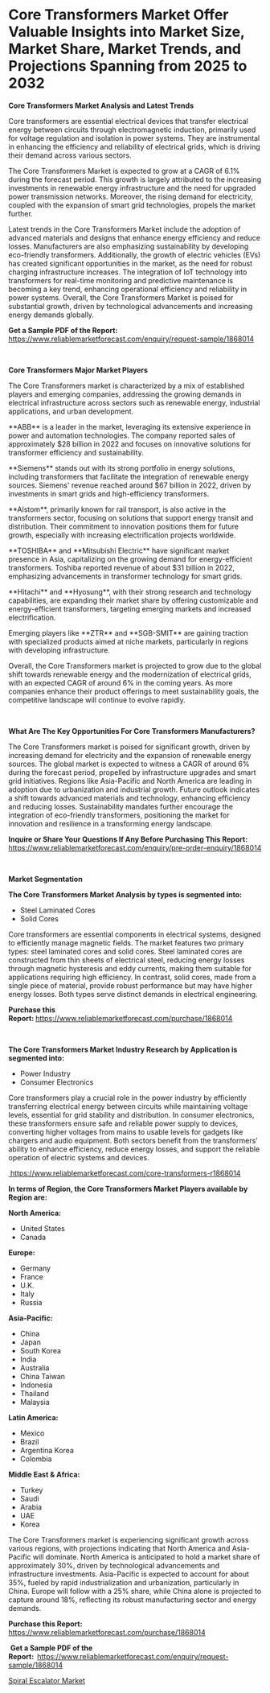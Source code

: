<p><h1>Core Transformers Market Offer Valuable Insights into Market Size, Market Share, Market Trends, and Projections Spanning from 2025 to 2032</h1></p><p><strong>Core Transformers Market Analysis and Latest Trends</strong></p>
<p><p>Core transformers are essential electrical devices that transfer electrical energy between circuits through electromagnetic induction, primarily used for voltage regulation and isolation in power systems. They are instrumental in enhancing the efficiency and reliability of electrical grids, which is driving their demand across various sectors.</p><p>The Core Transformers Market is expected to grow at a CAGR of 6.1% during the forecast period. This growth is largely attributed to the increasing investments in renewable energy infrastructure and the need for upgraded power transmission networks. Moreover, the rising demand for electricity, coupled with the expansion of smart grid technologies, propels the market further.</p><p>Latest trends in the Core Transformers Market include the adoption of advanced materials and designs that enhance energy efficiency and reduce losses. Manufacturers are also emphasizing sustainability by developing eco-friendly transformers. Additionally, the growth of electric vehicles (EVs) has created significant opportunities in the market, as the need for robust charging infrastructure increases. The integration of IoT technology into transformers for real-time monitoring and predictive maintenance is becoming a key trend, enhancing operational efficiency and reliability in power systems. Overall, the Core Transformers Market is poised for substantial growth, driven by technological advancements and increasing energy demands globally.</p></p>
<p><strong>Get a Sample PDF of the Report:&nbsp;</strong> <a href="https://www.reliablemarketforecast.com/enquiry/request-sample/1868014?utm_campaign=2736&utm_medium=2&utm_source=Github&utm_content=ia&utm_term=10042025&utm_id=core-transformers">https://www.reliablemarketforecast.com/enquiry/request-sample/1868014</a></p>
<p>&nbsp;</p>
<p><strong>Core Transformers Major Market Players</strong></p>
<p><p>The Core Transformers market is characterized by a mix of established players and emerging companies, addressing the growing demands in electrical infrastructure across sectors such as renewable energy, industrial applications, and urban development.</p><p>**ABB** is a leader in the market, leveraging its extensive experience in power and automation technologies. The company reported sales of approximately $28 billion in 2022 and focuses on innovative solutions for transformer efficiency and sustainability.</p><p>**Siemens** stands out with its strong portfolio in energy solutions, including transformers that facilitate the integration of renewable energy sources. Siemens' revenue reached around $67 billion in 2022, driven by investments in smart grids and high-efficiency transformers.</p><p>**Alstom**, primarily known for rail transport, is also active in the transformers sector, focusing on solutions that support energy transit and distribution. Their commitment to innovation positions them for future growth, especially with increasing electrification projects worldwide.</p><p>**TOSHIBA** and **Mitsubishi Electric** have significant market presence in Asia, capitalizing on the growing demand for energy-efficient transformers. Toshiba reported revenue of about $31 billion in 2022, emphasizing advancements in transformer technology for smart grids.</p><p>**Hitachi** and **Hyosung**, with their strong research and technology capabilities, are expanding their market share by offering customizable and energy-efficient transformers, targeting emerging markets and increased electrification.</p><p>Emerging players like **ZTR** and **SGB-SMIT** are gaining traction with specialized products aimed at niche markets, particularly in regions with developing infrastructure.</p><p>Overall, the Core Transformers market is projected to grow due to the global shift towards renewable energy and the modernization of electrical grids, with an expected CAGR of around 6% in the coming years. As more companies enhance their product offerings to meet sustainability goals, the competitive landscape will continue to evolve rapidly.</p></p>
<p>&nbsp;</p>
<p><strong>What Are The Key Opportunities For Core Transformers Manufacturers?</strong></p>
<p><p>The Core Transformers market is poised for significant growth, driven by increasing demand for electricity and the expansion of renewable energy sources. The global market is expected to witness a CAGR of around 6% during the forecast period, propelled by infrastructure upgrades and smart grid initiatives. Regions like Asia-Pacific and North America are leading in adoption due to urbanization and industrial growth. Future outlook indicates a shift towards advanced materials and technology, enhancing efficiency and reducing losses. Sustainability mandates further encourage the integration of eco-friendly transformers, positioning the market for innovation and resilience in a transforming energy landscape.</p></p>
<p><strong>Inquire or Share Your Questions If Any Before Purchasing This Report:</strong> <a href="https://www.reliablemarketforecast.com/enquiry/pre-order-enquiry/1868014?utm_campaign=2736&utm_medium=2&utm_source=Github&utm_content=ia&utm_term=10042025&utm_id=core-transformers">https://www.reliablemarketforecast.com/enquiry/pre-order-enquiry/1868014</a></p>
<p>&nbsp;</p>
<p><strong>Market Segmentation</strong></p>
<p><strong>The Core Transformers Market Analysis by types is segmented into:</strong></p>
<p><ul><li>Steel Laminated Cores</li><li>Solid Cores</li></ul></p>
<p><p>Core transformers are essential components in electrical systems, designed to efficiently manage magnetic fields. The market features two primary types: steel laminated cores and solid cores. Steel laminated cores are constructed from thin sheets of electrical steel, reducing energy losses through magnetic hysteresis and eddy currents, making them suitable for applications requiring high efficiency. In contrast, solid cores, made from a single piece of material, provide robust performance but may have higher energy losses. Both types serve distinct demands in electrical engineering.</p></p>
<p><strong>Purchase this Report:&nbsp;</strong><a href="https://www.reliablemarketforecast.com/purchase/1868014?utm_campaign=2736&utm_medium=2&utm_source=Github&utm_content=ia&utm_term=10042025&utm_id=core-transformers">https://www.reliablemarketforecast.com/purchase/1868014</a></p>
<p>&nbsp;</p>
<p><strong>The Core Transformers Market Industry Research by Application is segmented into:</strong></p>
<p><ul><li>Power Industry</li><li>Consumer Electronics</li></ul></p>
<p><p>Core transformers play a crucial role in the power industry by efficiently transferring electrical energy between circuits while maintaining voltage levels, essential for grid stability and distribution. In consumer electronics, these transformers ensure safe and reliable power supply to devices, converting higher voltages from mains to usable levels for gadgets like chargers and audio equipment. Both sectors benefit from the transformers’ ability to enhance efficiency, reduce energy losses, and support the reliable operation of electric systems and devices.</p></p>
<p><a href="https://www.reliablemarketforecast.com/core-transformers-r1868014?utm_campaign=2736&utm_medium=2&utm_source=Github&utm_content=ia&utm_term=10042025&utm_id=core-transformers">&nbsp;https://www.reliablemarketforecast.com/core-transformers-r1868014</a></p>
<p><strong>In terms of Region, the Core Transformers Market Players available by Region are:</strong></p>
<p>
    <p> <strong> North America: </strong>
        <ul>
            <li>United States</li>
            <li>Canada</li>
        </ul>
        </p> 
    <p> <strong> Europe: </strong>
        <ul>
            <li>Germany</li>
            <li>France</li>
            <li>U.K.</li>
            <li>Italy</li>
            <li>Russia</li>
        </ul>
        </p> 
    <p> <strong> Asia-Pacific: </strong>
        <ul>
            <li>China</li>
            <li>Japan</li>
            <li>South Korea</li>
            <li>India</li>
            <li>Australia</li>
            <li>China Taiwan</li>
            <li>Indonesia</li>
            <li>Thailand</li>
            <li>Malaysia</li>
        </ul>
        </p> 
    <p> <strong> Latin America: </strong>
        <ul>
            <li>Mexico</li>
            <li>Brazil</li>
            <li>Argentina Korea</li>
            <li>Colombia</li>
        </ul>
        </p> 
    <p> <strong> Middle East & Africa: </strong>
        <ul>
            <li>Turkey</li>
            <li>Saudi</li>
            <li>Arabia</li>
            <li>UAE</li>
            <li>Korea</li>
        </ul>
    </p>
    </p>
<p><p>The Core Transformers market is experiencing significant growth across various regions, with projections indicating that North America and Asia-Pacific will dominate. North America is anticipated to hold a market share of approximately 30%, driven by technological advancements and infrastructure investments. Asia-Pacific is expected to account for about 35%, fueled by rapid industrialization and urbanization, particularly in China. Europe will follow with a 25% share, while China alone is projected to capture around 18%, reflecting its robust manufacturing sector and energy demands.</p></p>
<p><strong>Purchase this Report: </strong><a href="https://www.reliablemarketforecast.com/purchase/1868014?utm_campaign=2736&utm_medium=2&utm_source=Github&utm_content=ia&utm_term=10042025&utm_id=core-transformers">https://www.reliablemarketforecast.com/purchase/1868014</a></p>
<p>&nbsp;<strong>Get a Sample PDF of the Report:&nbsp;&nbsp;</strong><a href="https://www.reliablemarketforecast.com/enquiry/request-sample/1868014?utm_campaign=2736&utm_medium=2&utm_source=Github&utm_content=ia&utm_term=10042025&utm_id=core-transformers">https://www.reliablemarketforecast.com/enquiry/request-sample/1868014</a></p>
<p><strong></strong></p>
<p><p><a href="https://github.com/rndwazeri/Market-Research-Report-List-1/blob/main/spiral-escalator-market.md?utm_campaign=2736&utm_medium=2&utm_source=Github&utm_content=ia&utm_term=10042025&utm_id=core-transformers">Spiral Escalator Market</a></p></p>